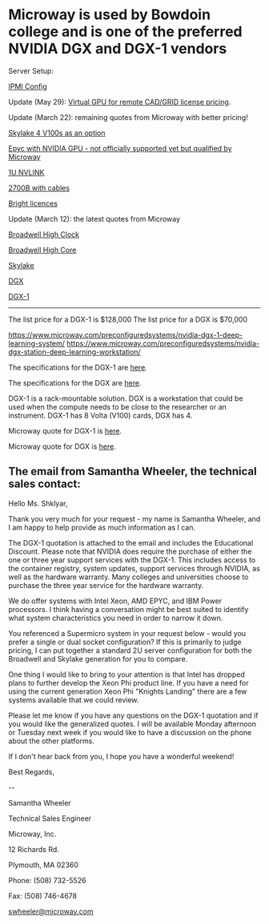 # Microway is used by Bowdoin college and is one of the preferred NVIDIA DGX and DGX-1 vendors

Server Setup:

[IPMI Config](https://github.com/Pomona-ITS/hpc/blob/master/design/vendors/Microway/Microway%20Servers%20IPMI%20Setup.pdf)

Update (May 29): [Virtual GPU for remote CAD/GRID license pricing](https://github.com/Pomona-ITS/hpc/blob/master/design/vendors/Microway/MWYQ23849.pdf).

Update (March 22): remaining quotes from Microway with better pricing!

[Skylake 4 V100s as an option](https://github.com/Pomona-ITS/hpc/blob/master/design/vendors/Microway/MWYQ23433-01%20Skylake%204%20V100s.pdf)

[Epyc with NVIDIA GPU - not officially supported yet but qualified by Microway](https://github.com/Pomona-ITS/hpc/blob/master/design/vendors/Microway/MWYQ23434%202U%20Epyc%20with%20GPU.pdf)

[1U NVLINK](https://github.com/Pomona-ITS/hpc/blob/master/design/vendors/Microway/MWYQ23494%201U%20NVLINK.pdf)

[2700B with cables](https://github.com/Pomona-ITS/hpc/blob/master/design/vendors/Microway/MWYQ23484%20SN2700B%20with%20cables.pdf)

[Bright licences](https://github.com/Pomona-ITS/hpc/blob/master/design/vendors/Microway/MWYQ23493-01%20Bright.pdf)

Update (March 12): the latest quotes from Microway

[Broadwell High Clock](https://github.com/Pomona-ITS/hpc/blob/master/design/vendors/Microway/Broadwell_High_Clock_MWYQ23428.pdf)

[Broadwell High Core](https://github.com/Pomona-ITS/hpc/blob/master/design/vendors/Microway/Broadwell_High_Core_MWYQ23427.pdf)

[Skylake](https://github.com/Pomona-ITS/hpc/blob/master/design/vendors/Microway/Skylake_MWYQ23433.pdf)

[DGX](https://github.com/Pomona-ITS/hpc/blob/master/design/vendors/Microway/DGX_Station_MWYQ23350-01.pdf)

[DGX-1](https://github.com/Pomona-ITS/hpc/blob/master/design/vendors/Microway/DGX-1_MWYQ23280-01.pdf)

***********************************************************************************************************************
The list price for a DGX-1 is $128,000
The list price for a DGX is $70,000

https://www.microway.com/preconfiguredsystems/nvidia-dgx-1-deep-learning-system/
https://www.microway.com/preconfiguredsystems/nvidia-dgx-station-deep-learning-workstation/

The specifications for the DGX-1 are [here](https://github.com/Pomona-ITS/hpc/blob/master/design/vendors/NVIDIA/NVIDIA-DGX-1-Volta-AI-Supercomputer-Datasheet%20(1).pdf).

The specifications for the DGX are [here](https://github.com/Pomona-ITS/hpc/blob/master/design/vendors/NVIDIA/dgx-station-data-science-supercomputer-datasheet-10232017.pdf).

DGX-1 is a rack-mountable solution. DGX is a workstation that could be used when the compute needs to be close 
to the researcher or an instrument. DGX-1 has 8 Volta (V100) cards, DGX has 4.

Microway quote for DGX-1 is [here](https://github.com/Pomona-ITS/hpc/blob/master/design/vendors/Microway/MWYQ23280.pdf).

Microway quote for DGX is [here](https://github.com/Pomona-ITS/hpc/blob/master/design/vendors/Microway/MWYQ23350.pdf).

## The email from Samantha Wheeler, the technical sales contact:

Hello Ms. Shklyar,

Thank you very much for your request - my name is Samantha Wheeler, and I am happy to help provide as much information as I can.

The DGX-1 quotation is attached to the email and includes the Educational Discount. Please note that NVIDIA does require the purchase of either the one or three year support services with the DGX-1. This includes access to the container registry, system updates, support services through NVIDIA, as well as the hardware warranty. Many colleges and universities choose to purchase the three year service for the hardware warranty.

We do offer systems with Intel Xeon, AMD EPYC, and IBM Power processors. I think having a conversation might be best suited to identify what system characteristics you need in order to narrow it down.

You referenced a Supermicro system in your request below - would you prefer a single or dual socket configuration? If this is primarily to judge pricing, I can put together a standard 2U server configuration for both the Broadwell and Skylake generation for you to compare.

One thing I would like to bring to your attention is that Intel has dropped plans to further develop the Xeon Phi product line. If you have a need for using the current generation Xeon Phi "Knights Landing" there are a few systems available that we could review.

Please let me know if you have any questions on the DGX-1 quotation and if you would like the generalized quotes. I will be available Monday afternoon or Tuesday next week if you would like to have a discussion on the phone about the other platforms.

If I don't hear back from you, I hope you have a wonderful weekend!

Best Regards,

-- 

Samantha Wheeler

Technical Sales Engineer

Microway, Inc. 

12 Richards Rd.

Plymouth, MA 02360

Phone: (508) 732-5526

Fax: (508) 746-4678

swheeler@microway.com
